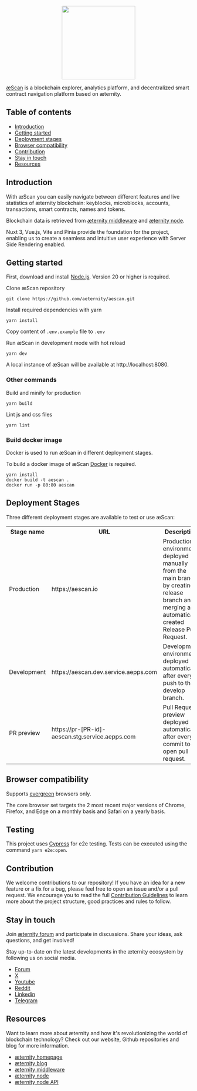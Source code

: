 <a href="https://aescan.io">
    <p align="center">
        <img src="https://user-images.githubusercontent.com/46789227/220656060-996be170-90b6-4f4d-99d2-0b0083c09fe3.png" width="200px" />
    </p>
</a>

<a href="https://aescan.io">æScan</a> is a blockchain explorer, analytics platform, and decentralized smart contract
navigation platform based on æternity.
</p>

## Table of contents

- [Introduction](#Introduction)
- [Getting started](#Getting-started)
- [Deployment stages](#Deployment-stages)
- [Browser compatibility](#Browser-compatibility)
- [Contribution](#Contribution)
- [Stay in touch](#Stay-in-touch)
- [Resources](#Resources)

## Introduction

With æScan you can easily navigate between different features and live statistics of æternity blockchain: keyblocks,
microblocks, accounts, transactions, smart contracts, names and tokens.

Blockchain data is retrieved from [æternity middleware](https://github.com/aeternity/ae_mdw)
and [æternity node](https://github.com/aeternity/aeternity).

Nuxt 3, Vue.js, Vite and Pinia provide the foundation for the project, enabling us to create a seamless and intuitive
user experience with Server Side Rendering enabled.

## Getting started

First, download and install [Node.js](https://nodejs.org/en/download). Version 20
or higher is required.

Clone æScan repository

```
git clone https://github.com/aeternity/aescan.git
```

Install required dependencies with yarn

```
yarn install
```

Copy content of `.env.example` file to `.env`

Run æScan in development mode with hot reload

```
yarn dev
```

A local instance of æScan will be available at http://localhost:8080.

### Other commands

Build and minify for production

```
yarn build
```

Lint js and css files

```
yarn lint
```

### Build docker image

Docker is used to run æScan in different deployment stages.

To build a docker image of æScan [Docker](https://www.docker.com) is required.

```
yarn install
docker build -t aescan .
docker run -p 80:80 aescan
```

## Deployment Stages

Three different deployment stages are available to test or use æScan:

<table>
    <tr>
        <th>Stage name</th>
        <th>URL</th>
        <th>Description</th>
    </tr>
    <tr>
        <td>Production</td>
        <td>https://aescan.io</td>
        <td>Production environment deployed manually from the main branch by creating a release branch and merging an automatically created Release Pull Request.</td>
    </tr>
    <tr>
        <td>Development</td>
        <td>https://aescan.dev.service.aepps.com</td>
        <td>Development environment deployed automatically after every push to the develop branch.</td>
    </tr>
    <tr>
        <td>PR preview</td>
        <td>https://pr-[PR-id]-aescan.stg.service.aepps.com</td>
        <td>Pull Request preview deployed automatically after every commit to an open pull request.</td>
    </tr>
</table>

## Browser compatibility

Supports [evergreen](https://nuxt.com/blog/v3#the-browser-and-nodejs-support) browsers only.

The core browser set targets the 2 most recent major versions of Chrome, Firefox, and Edge on a monthly basis and Safari
on a yearly basis.

## Testing

This project uses [Cypress](https://cypress.io/) for e2e testing. Tests can be executed using the command ```yarn e2e:open```.

## Contribution

We welcome contributions to our repository! If you have an idea for a new feature or a fix for a bug, please feel free
to open an issue and/or a pull request. We encourage you to read the full [Contribution Guidelines](./CONTRIBUTING.md)
to learn more about the project structure, good practices and rules to follow.

## Stay in touch

Join [æternity forum](https://forum.aeternity.com) and participate in discussions. Share your ideas, ask questions, and
get involved!

Stay up-to-date on the latest developments in the æternity ecosystem by following us on social media.

- [Forum](https://forum.aeternity.com/)
- [X](https://x.com/aeternity)
- [Youtube](https://www.youtube.com/@aeternityblockchain)
- [Reddit](https://www.reddit.com/r/Aeternity/)
- [Linkedin](https://www.linkedin.com/company/aeternity)
- [Telegram](https://telegram.me/aeternity)

## Resources

Want to learn more about æternity and how it's revolutionizing the world of blockchain technology? Check out our
website, Github repositories and blog for more information.

- [æternity homepage](https://www.aeternity.com)
- [æternity blog](https://blog.aeternity.com)
- [æternity middleware](https://github.com/aeternity/ae_mdw)
- [æternity node](https://github.com/aeternity/aeternity)
- [æternity node API](https://api-docs.aeternity.io)
